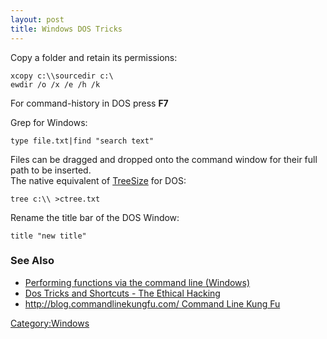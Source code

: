 ```yaml
---
layout: post 
title: Windows DOS Tricks
---
```


Copy a folder and retain its permissions:

    xcopy c:\\sourcedir c:\
    ewdir /o /x /e /h /k

For command-history in DOS press **F7**

Grep for Windows:

    type file.txt|find "search text"

Files can be dragged and dropped onto the command window for their full
path to be inserted.\
The native equivalent of
[TreeSize](http://www.jam-software.com/treesize/) for DOS:

    tree c:\\ >ctree.txt

Rename the title bar of the DOS Window:

    title "new title"

### See Also

-   [Performing functions via the command line
    (Windows)](Performing_functions_via_the_command_line_(Windows) "wikilink")
-   [Dos Tricks and Shortcuts - The Ethical
    Hacking](http://rahulhackingarticles.wetpaint.com/page/Dos+Tricks+and+Shortcuts)
-   [http://blog.commandlinekungfu.com/ Command Line Kung
    Fu](http://blog.commandlinekungfu.com/_Command_Line_Kung_Fu "wikilink")

[Category:Windows](Category:Windows "wikilink")
